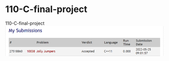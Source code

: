 # 110-C-final-project
110-C-final-project
![image](https://github.com/kerong2002/110-C-final-project/blob/main/My%20Submissions/10038.PNG)
